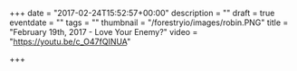 +++
date = "2017-02-24T15:52:57+00:00"
description = ""
draft = true
eventdate = ""
tags = ""
thumbnail = "/forestryio/images/robin.PNG"
title = "February 19th, 2017 - Love Your Enemy?"
video = "https://youtu.be/c_O47fQINUA"

+++
